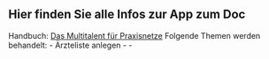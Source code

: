 ## Hier finden Sie alle Infos zur App zum Doc

Handbuch: [Das Multitalent für Praxisnetze](./Dokumente/handbuch_mediquu_netzmanager.pdf)
Folgende Themen werden behandelt:
    - Ärzteliste anlegen
    - 
    - 

